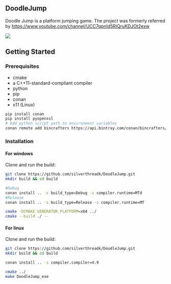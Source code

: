 ## DoodleJump
Doodle Jump is a platform jumping game.
The project was formerly referred by https://www.youtube.com/channel/UCC7qpnId5RIQruKDJOt2exw

<img src="resource/images/gameplay.gif">

## Getting Started

### Prerequisites
* cmake
* a C++11-standard-compliant compiler
* python
* pip
* conan
* x11 (Linux)
```sh
pip install conan
pip install pyopenssl
# Add python script path to environment variables
conan remote add bincrafters https://api.bintray.com/conan/bincrafters/public-conan
```

### Installation
#### For windows
Clone and run the build:
```sh
git clone https://github.com/silverthreadk/DoodleJump.git
mkdir build && cd build

#Debug
conan install .. -s build_type=Debug -s compiler.runtime=MTd
#Release
conan install .. -s build_type=Release -s compiler.runtime=MT

cmake -DCMAKE_GENERATOR_PLATFORM=x64 ../
cmake --build ./ --
```

#### For linux
Clone and run the build:
```sh
git clone https://github.com/silverthreadk/DoodleJump.git
mkdir build && cd build

conan install .. -s compiler.compiler=4.9

cmake ../
make DoodleJump_exe
```
